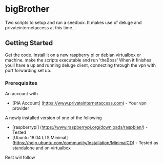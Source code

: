 # bigBrother

Two scripts to setup and run a seedbox.
It makes use of deluge and privateinternetaccess at this time...

## Getting Started

Get the code.
Install it on a new raspberry pi or debian virtualbox or machine.
make the scripts executable and run 'theBoss'
When it finishes youll have a up and running deluge client, connecting through the vpn with port forwarding set up.

### Prerequisites

An account with
* [PIA Account] (https://www.privateinternetaccess.com) - Your vpn provider

A newly installed version of one of the following
* [raspberrypi] (https://www.raspberrypi.org/downloads/raspbian/) - Tested
* [Ubuntu 18.04 LTS Minimal] (https://help.ubuntu.com/community/Installation/MinimalCD) - Tested as standalone and on virtualbox

Rest will follow


